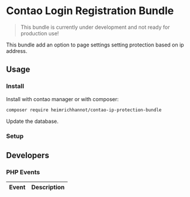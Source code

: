 # Contao Login Registration Bundle

> This bundle is currently under development and not ready for production use!

This bundle add an option to page settings setting protection based on ip address.

## Usage

### Install

Install with contao manager or with composer: 

```bash
composer require heimrichhannot/contao-ip-protection-bundle
```

Update the database.

### Setup

## Developers

### PHP Events

| Event                     | Description                                                                      |
|---------------------------|----------------------------------------------------------------------------------|


